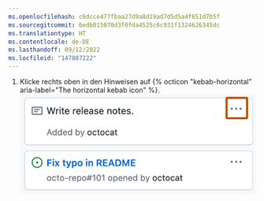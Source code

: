 ```yaml
---
ms.openlocfilehash: c6dcce477fbaa27d9a8d19ad7d5d5a4f651d7b5f
ms.sourcegitcommit: 6edb015070d3f0fda4525c6c931f1324626345dc
ms.translationtype: HT
ms.contentlocale: de-DE
ms.lasthandoff: 09/12/2022
ms.locfileid: "147887222"
---
```

1. Klicke rechts oben in den Hinweisen auf {% octicon "kebab-horizontal" aria-label="The horizontal kebab icon" %}.
  ![3-Punkte-Symbol rechts oben im Hinweis](/assets/images/help/projects/note-more-options.png)

